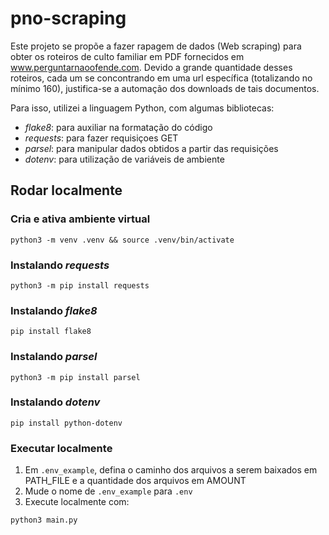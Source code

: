 # pno-scraping
Este projeto se propõe a fazer rapagem de dados (Web scraping) para obter os roteiros de culto familiar em PDF fornecidos em www.perguntarnaoofende.com. Devido a grande quantidade desses roteiros, cada um se concontrando em uma url específica (totalizando no mínimo 160), justifica-se a automação dos downloads de tais documentos.

Para isso, utilizei a linguagem Python, com algumas bibliotecas:


- <em>flake8</em>: para auxiliar na formatação do código
- <em>requests</em>: para fazer requisiçoes GET
- <em>parsel</em>: para manipular dados obtidos a partir das requisições
- <em>dotenv</em>: para utilização de variáveis de ambiente


## Rodar localmente
### Cria e ativa ambiente virtual
`python3 -m venv .venv && source .venv/bin/activate`

### Instalando *requests*
`python3 -m pip install requests`

### Instalando *flake8*
`pip install flake8`

### Instalando *parsel*
`python3 -m pip install parsel`

### Instalando *dotenv*
`pip install python-dotenv`

### Executar localmente
1. Em `.env_example`, defina o caminho dos arquivos a serem baixados em PATH_FILE e a quantidade dos arquivos em AMOUNT
2. Mude o nome de `.env_example` para `.env`
3. Execute localmente com:

`python3 main.py`
